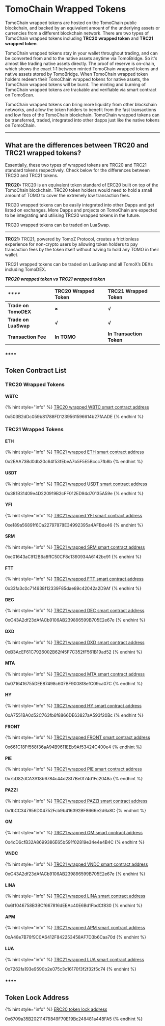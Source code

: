# TomoChain Wrapped Tokens

TomoChain wrapped tokens are hosted on the TomoChain public blockchain, and backed by an equivalent amount of the underlying assets or currencies from a different blockchain network. There are two types of TomoChain wrapped tokens including **TRC20 wrapped token** and **TRC21 wrapped token**.

TomoChain wrapped tokens stay in your wallet throughout trading, and can be converted from and to the native assets anytime via TomoBridge. So it's almost like trading native assets directly. The proof of reserve is on-chain, which shows the exact 1:1 between minted TomoChain wrapped tokens and native assets stored by TomoBridge. When TomoChain wrapped token holders redeem their TomoChain wrapped tokens for native assets, the TomoChain wrapped tokens will be burnt. The minting and burning of TomoChain wrapped tokens are trackable and verifiable via smart contract on TomoScan.

TomoChain wrapped tokens can bring more liquidity from other blockchain networks, and allow the token holders to benefit from the fast transactions and low fees of the TomoChain blockchain. TomoChain wrapped tokens can be transferred, traded, integrated into other dapps just like the native tokens on TomoChain.  
****

## **What are the differences between TRC20 and TRC21 wrapped tokens?**

Essentially, these two types of wrapped tokens are TRC20 and TRC21 standard tokens respectively. Check below for the differences between TRC20 and TRC21 tokens.

**TRC20:** TRC20 is an equivalent token standard of ERC20 built on top of the TomoChain blockchain. TRC20 token holders would need to hold a small amount of TOMO to cover the extremely low transaction fees. 

TRC20 wrapped tokens can be easily integrated into other Dapps and get listed on exchanges. More Dapps and projects on TomoChain are expected to be integrating and utilising TRC20 wrapped tokens in the future.

TRC20 wrapped tokens can be traded on LuaSwap.   
****

**TRC21:** TRC21, powered by TomoZ Protocol, creates a frictionless experience for non-crypto users by allowing token holders to pay transaction fees by the token itself without having to hold any TOMO in their wallet. 

TRC21 wrapped tokens can be traded on LuaSwap and all TomoX’s DEXs including TomoDEX.  


_**TRC20 wrapped token vs TRC21 wrapped token**_

| _\*\*\*\*_ | **TRC20 Wrapped Token** | **TRC21 Wrapped Token** |
| :--- | :--- | :--- |
| **Trade on TomoDEX** | **×** | **√** |
| **Trade on LuaSwap** | **√** | **√** |
| **Transaction Fee** | **In TOMO** | **In Transaction Token** |

### \*\*\*\*

## **Token Contract List**

### TRC20 Wrapped Tokens

#### WBTC

{% hint style="info" %}
[TRC20 wrapped WBTC smart contract address](https://scan.tomochain.com/tokens/0x503b2ddc059b81788fd1239561596614b27faade)

0x503B2dDc059b81788FD1239561596614b27fAADE
{% endhint %}

### TRC21 Wrapped Tokens

#### ETH

{% hint style="info" %}
[TRC21 wrapped ETH smart contract address](https://scan.tomochain.com/tokens/0x2eaa73bd0db20c64f53febea7b5f5e5bccc7fb8b)

0x2EAA73Bd0db20c64f53fEbeA7b5F5E5Bccc7fb8b
{% endhint %}

#### USDT

{% hint style="info" %}
[TRC21 wrapped USDT smart contract address](https://scan.tomochain.com/tokens/0x381b31409e4d220919b2cff012ed94d70135a59e)

0x381B31409e4D220919B2cFF012ED94d70135A59e
{% endhint %}

#### YFI

{% hint style="info" %}
[TRC21 wrapped YFI smart contract address](https://scan.tomochain.com/tokens/0xe189a56891f6ca22797878e34992395a4afbde46)

0xe189a56891f6Ca22797878E34992395a4AFBde46
{% endhint %}

#### SRM

{% hint style="info" %}
[TRC21 wrapped SRM smart contract address](https://scan.tomochain.com/address/0xc01643ac912b6a8ffc50cf8c1390934a6142bc91)

0xc01643aC912B6a8ffC50CF8c1390934A6142bc91
{% endhint %}

#### FTT

{% hint style="info" %}
[TRC21 wrapped FTT smart contract address](https://scan.tomochain.com/tokens/0x33fa3c0c714638f12339f85dae89c42042a2d9af)

0x33fa3c0c714638f12339F85dae89c42042a2D9Af
{% endhint %}

#### DEC

{% hint style="info" %}
[TRC21 wrapped DEC smart contract address](https://scan.tomochain.com/address/0xfeb9ae1ccec15cd8ccd37894ef3e24ec5414e781)

0xC43A2df23dAfACb9106AB239896599B705E2e67e
{% endhint %}

#### DXD

{% hint style="info" %}
[TRC21 wrapped DXD smart contract address](https://scan.tomochain.com/address/0xB3AcEF61C7926002B62f45F7C352fF561B19ad52)

0xB3AcEF61C7926002B62f45F7C352fF561B19ad52
{% endhint %}

#### MTA

{% hint style="info" %}
[TRC21 wrapped MTA smart contract address](https://scan.tomochain.com/address/0x0716416755dee87498c607bf9008f8efc09ca07c)

0x0716416755DEE87498c607BF9008f8efC09ca07C
{% endhint %}

#### HY

{% hint style="info" %}
[TRC21 wrapped HY smart contract address](https://scan.tomochain.com/address/0xA7551BA0d52C763fb6f8866DE63827aA593f20Bc)

0xA7551BA0d52C763fb6f8866DE63827aA593f20Bc
{% endhint %}

#### FRONT

{% hint style="info" %}
[TRC21 wrapped FRONT smart contract address](https://scan.tomochain.com/address/0x661C18Ff558f36aA94B9611EEb9Af53424C400e4)

0x661C18Ff558f36aA94B9611EEb9Af53424C400e4
{% endhint %}

#### PIE

{% hint style="info" %}
[TRC21 wrapped PIE smart contract address](https://scan.tomochain.com/address/0x7cD82dCA3A18b6784c44d28f7Be0f74d1Fc2048a)

0x7cD82dCA3A18b6784c44d28f7Be0f74d1Fc2048a
{% endhint %}

#### PAZZI

{% hint style="info" %}
[TRC21 wrapped PAZZI smart contract address](https://scan.tomochain.com/address/0x1bCC347956D04752Fcb9b416392BF8666e2d6a8C)

0x1bCC347956D04752Fcb9b416392BF8666e2d6a8C
{% endhint %}

#### OM

{% hint style="info" %}
[TRC21 wrapped OM smart contract address](https://scan.tomochain.com/address/0x4cD6cfB32A8699386E65b591f02819e34e4e4B4C)

0x4cD6cfB32A8699386E65b591f02819e34e4e4B4C
{% endhint %}

#### VNDC

{% hint style="info" %}
[TRC21 wrapped VNDC smart contract address](https://scan.tomochain.com/tokens/0xc43a2df23dafacb9106ab239896599b705e2e67e)

0xC43A2df23dAfACb9106AB239896599B705E2e67e
{% endhint %}

#### LINA

{% hint style="info" %}
[TRC21 wrapped LINA smart contract address ](https://scan.tomochain.com/address/0x6f1046758B3BCf667816dEEAc40E6Bd1FbdCf830)

0x6f1046758B3BCf667816dEEAc40E6Bd1FbdCf830
{% endhint %}

#### APM

{% hint style="info" %}
[TRC21 wrapped APM smart contract address ](https://scan.tomochain.com/address/0xA48e7B76f9C0A6412F842253458AF7D3b6Caa70d)

0xA48e7B76f9C0A6412F842253458AF7D3b6Caa70d
{% endhint %}

#### LUA

{% hint style="info" %}
[TRC21 wrapped LUA smart contract address](https://scan.tomochain.com/address/0x7262fa193e9590b2e075c3c16170f3f2f32f5c74)

0x7262fa193e9590b2e075c3c16170f3f2f32f5c74
{% endhint %}

### \*\*\*\*

## **Token Lock Address**

{% hint style="info" %}
[ERC20 token lock address](https://etherscan.io/address/0x6709a35b20211479849f70e19bc248481a448fa5)

0x6709a35B20211479849F70E19Bc248481a448FA5
{% endhint %}

